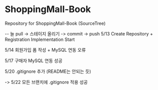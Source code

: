 # ShoppingMall-Book
Repository for ShoppingMall-Book (SourceTree)

-- 늘 pull -> 스테이지 올리기 -> commit -> push
5/13 Create Repository + Registration Implementation Start

5/14 회원가입 폼 작성 + MySQL 연동 오류

5/17 구매자 MySQL 연동 성공

5/20 .gitignore 추가 (README는 안되는 듯) 

-> 5/22 모든 브랜치에 .gitignore 적용 성공

